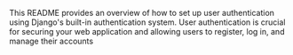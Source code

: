 This README provides an overview of how to set up user authentication using Django's built-in authentication system. User authentication is crucial for securing your web application and allowing users to register, log in, and manage their accounts